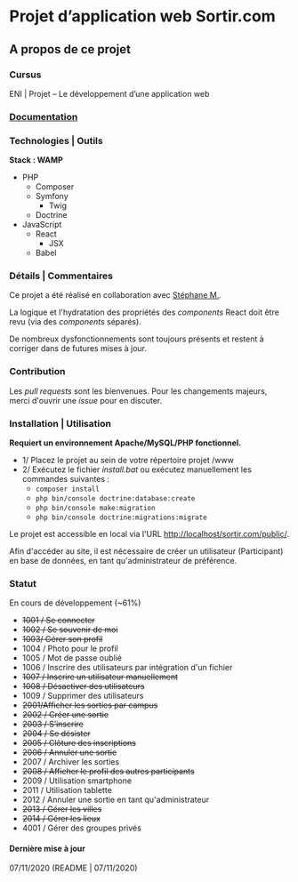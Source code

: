 # Projet d’application web Sortir.com

## A propos de ce projet

### Cursus
ENI | Projet – Le développement d’une application web

### [Documentation](https://github.com/Dyrits/SORTIR.COM/tree/master/documentation)

### Technologies | Outils
**Stack : WAMP**
- PHP
    - Composer
    - Symfony
        - Twig
    - Doctrine
- JavaScript
    - React
        - JSX
    - Babel

### Détails | Commentaires
Ce projet a été réalisé en collaboration avec [Stéphane M.](https://github.com/stefROM-dev/).

La logique et l'hydratation des propriétés des *components* React doit être revu (via des *components* séparés).

De nombreux dysfonctionnements sont toujours présents et restent à corriger dans de futures mises à jour.

### Contribution
Les *pull requests* sont les bienvenues. Pour les changements majeurs, merci d'ouvrir une *issue* pour en discuter.

### Installation | Utilisation
**Requiert un environnement Apache/MySQL/PHP fonctionnel.**
- 1/ Placez le projet au sein de votre répertoire projet /www
- 2/ Exécutez le fichier *install.bat* ou exécutez manuellement les commandes suivantes :
    - `composer install`
    - `php bin/console doctrine:database:create`
    - `php bin/console make:migration`
    - `php bin/console doctrine:migrations:migrate`

Le projet est accessible en local via l'URL [http://localhost/sortir.com/public/](http://localhost/sortir.com/public/).

Afin d'accéder au site, il est nécessaire de créer un utilisateur (Participant) en base de données, en tant qu'administrateur de préférence.

### Statut
En cours de développement (~61%)
- ~~1001 / Se connecter~~
- ~~1002 / Se souvenir de moi~~
- ~~1003/ Gérer son profil~~
- 1004 / Photo pour le profil
- 1005 / Mot de passe oublié
- 1006 / Inscrire des utilisateurs par intégration d'un fichier
- ~~1007 / Inscrire un utilisateur manuellement~~
- ~~1008 / Désactiver des utilisateurs~~
- 1009 / Supprimer des utilisateurs
- ~~2001/Afficher les  sorties par campus~~
- ~~2002 / Créer une sortie~~
- ~~2003 / S’inscrire~~
- ~~2004 / Se désister~~
- ~~2005 / Clôture des inscriptions~~
- ~~2006 / Annuler une sortie~~
- 2007 / Archiver les sorties
- ~~2008 / Afficher le profil des autres participants~~
- 2009 / Utilisation smartphone
- 2011 / Utilisation tablette
- 2012 / Annuler une sortie en tant qu'administrateur
- ~~2013 / Gérer les villes~~
- ~~2014 / Gérer les lieux~~
- 4001 / Gérer des groupes privés


#### Dernière mise à jour
07/11/2020
(README | 07/11/2020)

